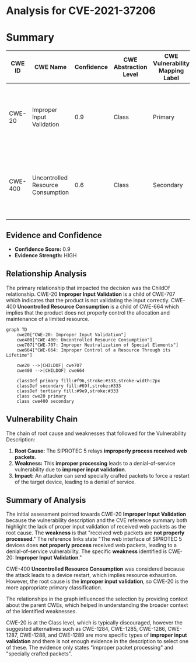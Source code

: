 # Analysis for CVE-2021-37206

# Summary
| CWE ID | CWE Name | Confidence | CWE Abstraction Level | CWE Vulnerability Mapping Label | CWE-Vulnerability Mapping Notes |
|---|---|---|---|---|---|
| CWE-20 | Improper Input Validation | 0.9 | Class | Primary | Discouraged. Although discouraged, this is the most accurate based on the current evidence.  |
| CWE-400 | Uncontrolled Resource Consumption | 0.6 | Class | Secondary | Discouraged. Considered due to the device restart, but the root cause is the input validation.|

## Evidence and Confidence

*   **Confidence Score:** 0.9
*   **Evidence Strength:** HIGH

## Relationship Analysis
The primary relationship that impacted the decision was the ChildOf relationship. CWE-20 **Improper Input Validation** is a child of CWE-707 which indicates that the product is not validating the input correctly. CWE-400 **Uncontrolled Resource Consumption** is a child of CWE-664 which implies that the product does not properly control the allocation and maintenance of a limited resource.

```mermaid
graph TD
    cwe20["CWE-20: Improper Input Validation"]
    cwe400["CWE-400: Uncontrolled Resource Consumption"]
    cwe707["CWE-707: Improper Neutralization of Special Elements"]
    cwe664["CWE-664: Improper Control of a Resource Through its Lifetime"]

    cwe20 -->|CHILDOF| cwe707
    cwe400 -->|CHILDOF| cwe664

    classDef primary fill:#f96,stroke:#333,stroke-width:2px
    classDef secondary fill:#69f,stroke:#333
    classDef tertiary fill:#9e9,stroke:#333
    class cwe20 primary
    class cwe400 secondary
```

## Vulnerability Chain
The chain of root cause and weaknesses that followed for the Vulnerability Description:
1.  **Root Cause:** The SIPROTEC 5 relays **improperly process received web packets**.
2.  **Weakness:** This **improper processing** leads to a denial-of-service vulnerability due to **improper input validation**.
3.  **Impact:** An attacker can send specially crafted packets to force a restart of the target device, leading to a denial of service.

## Summary of Analysis
The initial assessment pointed towards CWE-20 **Improper Input Validation** because the vulnerability description and the CVE reference summary both highlight the lack of proper input validation of received web packets as the root cause. The **weakness** is that "received web packets are **not properly processed**." The reference links state "The web interface of SIPROTEC 5 devices does **not properly process** received web packets, leading to a denial-of-service vulnerability. The specific **weakness** identified is CWE-20: **Improper Input Validation**."

CWE-400 **Uncontrolled Resource Consumption** was considered because the attack leads to a device restart, which implies resource exhaustion. However, the root cause is the **improper input validation**, so CWE-20 is the more appropriate primary classification.

The relationships in the graph influenced the selection by providing context about the parent CWEs, which helped in understanding the broader context of the identified weaknesses.

CWE-20 is at the Class level, which is typically discouraged, however the suggested alternatives such as CWE-1284, CWE-1285, CWE-1286, CWE-1287, CWE-1288, and CWE-1289 are more specific types of **improper input validation** and there is not enough evidence in the description to select one of these. The evidence only states "improper packet processing" and "specially crafted packets".